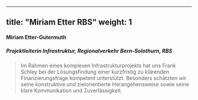
---
title: "Miriam Etter RBS"
weight: 1
---
#### Miriam Etter-Gutermuth
##### Projektleiterin Infrastruktur, Regionalverkehr Bern-Solothurn, RBS
> Im Rahmen eines komplexen Infrastrukturprojekts hat uns Frank Schley bei der Lösungsfindung einer kurzfristig zu klärenden Finanzierungsfrage 
kompetent unterstützt. Besonders schätzten wir seine konstruktive und zielorientierte Herangehensweise sowie seine klare Kommunikation und Zuverlässigkeit. 
